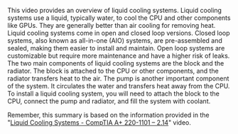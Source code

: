 This video provides an overview of liquid cooling systems. Liquid cooling systems use a liquid, typically water, to cool the CPU and other components like GPUs. They are generally better than air cooling for removing heat. Liquid cooling systems come in open and closed loop versions. Closed loop systems, also known as all-in-one (AIO) systems, are pre-assembled and sealed, making them easier to install and maintain. Open loop systems are customizable but require more maintenance and have a higher risk of leaks. The two main components of liquid cooling systems are the block and the radiator. The block is attached to the CPU or other components, and the radiator transfers heat to the air. The pump is another important component of the system. It circulates the water and transfers heat away from the CPU. To install a liquid cooling system, you will need to attach the block to the CPU, connect the pump and radiator, and fill the system with coolant.

Remember, this summary is based on the information provided in the "[Liquid Cooling Systems - CompTIA A+ 220-1101 – 2.14](https://www.youtube.com/watch?v=RR79GIeBoVQ&list=PL1l78n6W8zyrFmq3X1ICQYk_unsavtbzi&index=28&pp=iAQB)" video.
